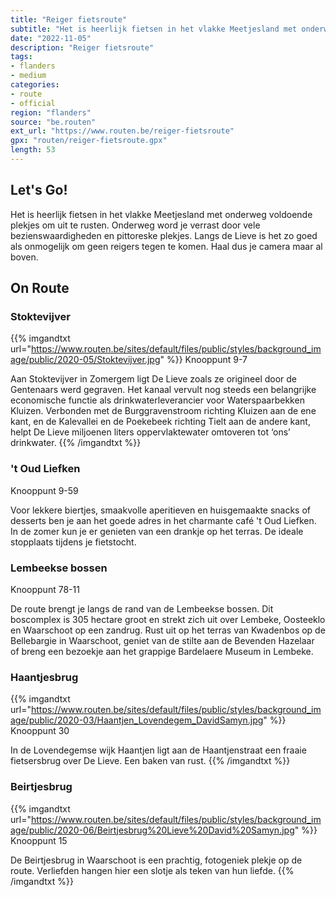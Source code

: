 ```yaml
---
title: "Reiger fietsroute"
subtitle: "Het is heerlijk fietsen in het vlakke Meetjesland met onderweg voldoende plekjes om uit te rusten"
date: "2022-11-05"
description: "Reiger fietsroute"
tags:
- flanders
- medium
categories:
- route
- official
region: "flanders"
source: "be.routen"
ext_url: "https://www.routen.be/reiger-fietsroute"
gpx: "routen/reiger-fietsroute.gpx"
length: 53
---
```


## Let's Go!

Het is heerlijk fietsen in het vlakke Meetjesland met onderweg voldoende plekjes om uit te rusten. Onderweg word je verrast door vele bezienswaardigheden en pittoreske plekjes. Langs de Lieve is het zo goed als onmogelijk om geen reigers tegen te komen. Haal dus je camera maar al boven.

## On Route

### Stoktevijver

{{% imgandtxt url="https://www.routen.be/sites/default/files/public/styles/background_image/public/2020-05/Stoktevijver.jpg" %}}
Knooppunt 9-7

Aan Stoktevijver in Zomergem ligt De Lieve zoals ze origineel door de Gentenaars werd gegraven. Het kanaal vervult nog steeds een belangrijke economische functie als drinkwaterleverancier voor Waterspaarbekken Kluizen. Verbonden met de Burggravenstroom richting Kluizen aan de ene kant, en de Kalevallei en de Poekebeek richting Tielt aan de andere kant, helpt De Lieve miljoenen liters oppervlaktewater omtoveren tot ‘ons’ drinkwater.
{{% /imgandtxt %}}

### 't Oud Liefken

Knooppunt 9-59

Voor lekkere biertjes, smaakvolle aperitieven en huisgemaakte snacks of desserts ben je aan het goede adres in het charmante café 't Oud Liefken. In de zomer kun je er genieten van een drankje op het terras. De ideale stopplaats tijdens je fietstocht.

### Lembeekse bossen

Knooppunt 78-11

De route brengt je langs de rand van de Lembeekse bossen. Dit boscomplex is 305 hectare groot en strekt zich uit over Lembeke, Oosteeklo en Waarschoot op een zandrug.
Rust uit op het terras van Kwadenbos op de Bellebargie in Waarschoot, geniet van de stilte aan de Bevenden Hazelaar of breng een bezoekje aan het grappige Bardelaere Museum in Lembeke.

### Haantjesbrug

{{% imgandtxt url="https://www.routen.be/sites/default/files/public/styles/background_image/public/2020-03/Haantjen_Lovendegem_DavidSamyn.jpg" %}}
Knooppunt 30

In de Lovendegemse wijk Haantjen ligt aan de Haantjenstraat een fraaie fietsersbrug over De Lieve. Een baken van rust.
{{% /imgandtxt %}}

### Beirtjesbrug

{{% imgandtxt url="https://www.routen.be/sites/default/files/public/styles/background_image/public/2020-06/Beirtjesbrug%20Lieve%20David%20Samyn.jpg" %}}
Knooppunt 15

De Beirtjesbrug in Waarschoot is een prachtig, fotogeniek plekje op de route. Verliefden hangen hier een slotje als teken van hun liefde.
{{% /imgandtxt %}}


